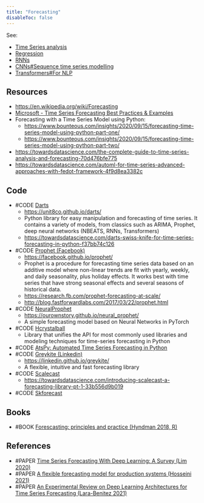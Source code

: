 ```yaml
---
title: "Forecasting"
disableToc: false 
---
```


See: 
- [Time Series analysis](Time%20Series%20analysis.md)
- [Regression](Regression.md)
- [RNNs](RNNs.md)
- [CNNs#Sequence time series modelling](CNNs.md#Sequence%20time%20series%20modelling)
- [Transformers#For NLP](Transformers.md#For%20NLP)

## Resources
- https://en.wikipedia.org/wiki/Forecasting
- [Microsoft - Time Series Forecasting Best Practices & Examples](https://github.com/microsoft/forecasting)
- Forecasting with a Time Series Model using Python: 
	- https://www.bounteous.com/insights/2020/09/15/forecasting-time-series-model-using-python-part-one/
	- https://www.bounteous.com/insights/2020/09/15/forecasting-time-series-model-using-python-part-two/
- https://towardsdatascience.com/the-complete-guide-to-time-series-analysis-and-forecasting-70d476bfe775
- https://towardsdatascience.com/automl-for-time-series-advanced-approaches-with-fedot-framework-4f9d8ea3382c

## Code
- #CODE [Darts](https://github.com/unit8co/darts)
	- https://unit8co.github.io/darts/
	- Python library for easy manipulation and forecasting of time series. It contains a variety of models, from classics such as ARIMA, Prophet,  deep neural networks (NBEATS, RNNs, Transformers)
	- https://towardsdatascience.com/darts-swiss-knife-for-time-series-forecasting-in-python-f37bb74c126
- #CODE [Prophet (Facebook)](https://github.com/facebook/prophet)
	- https://facebook.github.io/prophet/
	- Prophet is a procedure for forecasting time series data based on an additive model where non-linear trends are fit with yearly, weekly, and daily seasonality, plus holiday effects. It works best with time series that have strong seasonal effects and several seasons of historical data.
	- https://research.fb.com/prophet-forecasting-at-scale/
	- http://blog.fastforwardlabs.com/2017/03/22/prophet.html	
- #CODE [NeuralProphet](https://github.com/ourownstory/neural_prophet)
	- https://ourownstory.github.io/neural_prophet/
	- A simple forecasting model based on Neural Networks in PyTorch
- #CODE [Hcrystalball](https://github.com/heidelbergcement/hcrystalball)
	- Library that unifies the API for most commonly used libraries and modeling techniques for time-series forecasting in Python
- #CODE [AtsPy: Automated Time Series Forecasting in Python](https://github.com/firmai/atspy)
- #CODE [Greykite (Linkedin)](https://github.com/linkedin/greykite)
	- https://linkedin.github.io/greykite/
	- A flexible, intuitive and fast forecasting library
- #CODE [Scalecast](https://github.com/mikekeith52/scalecast)
	- https://towardsdatascience.com/introducing-scalecast-a-forecasting-library-pt-1-33b556d9b019
- #CODE [Skforecast](https://github.com/JoaquinAmatRodrigo/skforecast)
	

## Books
- #BOOK [Forescasting: principles and practice (Hyndman 2018, R)](https://otexts.com/fpp2/)


## References
- #PAPER [Time Series Forecasting With Deep Learning: A Survey (Lim 2020)](https://arxiv.org/abs/2004.13408)
- #PAPER [A flexible forecasting model for production systems (Hosseini 2021)](https://arxiv.org/abs/2105.01098)
- #PAPER [An Experimental Review on Deep Learning Architectures for Time Series Forecasting (Lara-Benitez 2021)](https://arxiv.org/abs/2103.12057)
